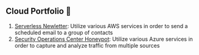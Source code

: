## Cloud Portfolio 👋

1. [Serverless Newletter](https://github.com/uchennak/Email-Newsletter): Utilize various AWS services in order to send a scheduled email to a group of contacts
2. [Security Operations Center Honeypot](https://github.com/uchennak/Azure-Hnypot): Utilize various Azure services in order to capture and analyze traffic from multiple sources
